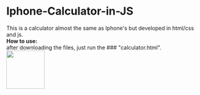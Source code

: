# Iphone-Calculator-in-JS
This is a calculator almost the same as Iphone's but developed in html/css and js.<br>
**How to use:**<br>
after downloading the files, just run the ### "calculator.html".
<img src="https://user-images.githubusercontent.com/28490721/194724505-d354f099-fbab-4fc9-bea2-4e8ac76a53b0.png" width="100">
